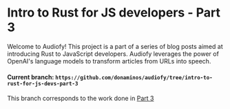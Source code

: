 # Intro to Rust for JS developers - Part 3

Welcome to Audiofy! This project is a part of a series of blog posts aimed at introducing Rust to JavaScript developers. Audiofy leverages the power of OpenAI's language models to transform articles from URLs into speech.


#### Current branch: `https://github.com/donaminos/audiofy/tree/intro-to-rust-for-js-devs-part-3`

This branch corresponds to the work done in [Part 3](https://www.sadry.dev/articles/intro-to-rust-for-js-devs-part-3)
